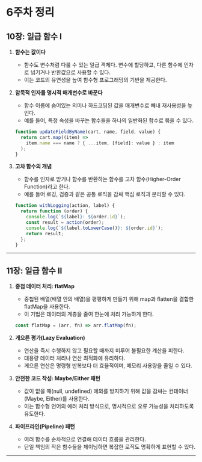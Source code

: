 # 6주차 정리

## 10장: 일급 함수 I

1. **함수는 값이다**
   - 함수도 변수처럼 다룰 수 있는 일급 객체다. 변수에 할당하고, 다른 함수에 인자로 넘기거나 반환값으로 사용할 수 있다.
   - 이는 코드의 유연성을 높여 함수형 프로그래밍의 기반을 제공한다.
2. **암묵적 인자를 명시적 매개변수로 바꾼다**

   - 함수 이름에 숨어있는 의미나 하드코딩된 값을 매개변수로 빼내 재사용성을 높인다.
   - 예를 들어, 특정 속성을 바꾸는 함수들을 하나의 일반화된 함수로 묶을 수 있다.

   ```jsx
   function updateFieldByName(cart, name, field, value) {
     return cart.map((item) =>
       item.name === name ? { ...item, [field]: value } : item
     );
   }
   ```

3. **고차 함수의 개념**

   - 함수를 인자로 받거나 함수를 반환하는 함수를 고차 함수(Higher-Order Function)라고 한다.
   - 예를 들어 로깅, 검증과 같은 공통 로직을 감싸 핵심 로직과 분리할 수 있다.

   ```jsx
   function withLogging(action, label) {
     return function (order) {
       console.log(`${label}: ${order.id}`);
       const result = action(order);
       console.log(`${label.toLowerCase()}: ${order.id}`);
       return result;
     };
   }
   ```

---

## 11장: 일급 함수 II

1. **중첩 데이터 처리: flatMap**

   - 중첩된 배열(배열 안의 배열)을 평평하게 만들기 위해 map과 flatten을 결합한 flatMap을 사용한다.
   - 이 기법은 데이터의 계층을 줄여 한눈에 처리 가능하게 한다.

   ```jsx
   const flatMap = (arr, fn) => arr.flatMap(fn);
   ```

2. **게으른 평가(Lazy Evaluation)**
   - 연산을 즉시 수행하지 않고 필요할 때까지 미루어 불필요한 계산을 피한다.
   - 대용량 데이터 처리나 연산 최적화에 유리하다.
   - 게으른 연산은 명령형 반복보다 더 효율적이며, 메모리 사용량을 줄일 수 있다.
3. **안전한 코드 작성: Maybe/Either 패턴**
   - 값이 없을 때(null, undefined) 예외를 방지하기 위해 값을 감싸는 컨테이너(Maybe, Either)를 사용한다.
   - 이는 함수형 언어의 에러 처리 방식으로, 명시적으로 오류 가능성을 처리하도록 유도한다.
4. **파이프라인(Pipeline) 패턴**
   - 여러 함수를 순차적으로 연결해 데이터 흐름을 관리한다.
   - 단일 책임의 작은 함수들을 체이닝하면 복잡한 로직도 명확하게 표현할 수 있다.

---
